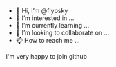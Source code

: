 - 👋 Hi, I’m @flypsky
- 👀 I’m interested in ...
- 🌱 I’m currently learning ...
- 💞️ I’m looking to collaborate on ...
- 📫 How to reach me ...

<!---
flypsky/flypsky is a ✨ special ✨ repository because its `README.md` (this file) appears on your GitHub profile.
You can click the Preview link to take a look at your changes.
--->I'm very happy to join github
